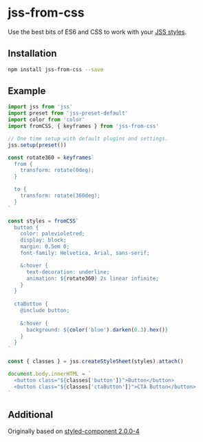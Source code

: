 # jss-from-css

Use the best bits of ES6 and CSS to work with your [JSS styles](https://github.com/cssinjs/jss).

## Installation

```bash
npm install jss-from-css --save
```

## Example

```javascript
import jss from 'jss'
import preset from 'jss-preset-default'
import color from 'color'
import fromCSS, { keyframes } from 'jss-from-css'

// One time setup with default plugins and settings.
jss.setup(preset())

const rotate360 = keyframes`
  from {
    transform: rotate(0deg);
  }

  to {
    transform: rotate(360deg);
  }
`

const styles = fromCSS`
  button {
    color: palevioletred;
    display: block;
    margin: 0.5em 0;
    font-family: Helvetica, Arial, sans-serif;

    &:hover {
      text-decoration: underline;
      animation: ${rotate360} 2s linear infinite;
    }
  }
  
  ctaButton {
    @include button;
    
    &:hover {
      background: ${color('blue').darken(0.3).hex()}
    }
  }
`

const { classes } = jss.createStyleSheet(styles).attach()

document.body.innerHTML = `
  <button class="${classes['button']}">Button</button>
  <button class="${classes['ctaButton']}">CTA Button</button>
`
```

## Additional

Originally based on [styled-component 2.0.0-4](https://github.com/styled-components/styled-components/commit/22531e2431229d1f678b7ff1d575745800b888ed)

